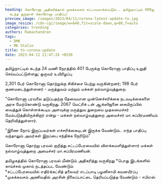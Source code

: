 ```yaml
---
heading: கொரோனா அதிகரித்தால் முகக்கவசம் கட்டாயமாக்கப்படும்.. தமிழ்நாட்டில் 400ஐ
  கடந்த ஒருநாள் கொரோனா பாதிப்பு!
preview_image: /images/2023/04/11/corona-latest-update-tn.jpg
image_resize: /cdn-cgi/image/w=640,fit=scale-down,q=80,f=auto
categories: trending
authors: Ramachandran
tags:
  - DMK
  - MK Stalin
title: tn-corona-update
date: 2023-04-11 21:47:24 +0530
---
```

தமிழ்நாட்டில் கடந்த 24 மணி நேரத்தில் 401 பேருக்கு கொரோனா பாதிப்பு உறுதி செய்யப்பட்டுள்ளது; ஒருவர் உயிரிழப்பு

2,301 பேர் கொரோனா தொற்றுக்கு சிகிச்சை பெற்று வருகின்றனர்; 198 பேர் குணமடைந்துள்ளனர் - மருத்துவம் மற்றும் மக்கள் நல்வாழ்வுத்துறை.

"கொரோனா பரவலை தடுப்பதற்கு தேவையான முன்னெச்சரிக்கை நடவடிக்கைகளை அரசு மேற்கொண்டு வருகிறது. 2067 மெட்ரிக் டன் ஆக்ஸிஜனை கையிருப்பில் வைத்துக் கொள்ளக்கூடிய அளவுக்கு மருத்துவ துறையை முதலமைச்சர் மேம்படுத்தியிருக்கிறார் என்று - மக்கள் நல்வாழ்வுத்துறை அமைச்சர் மா.சுப்பிரமணியம் தெரிவித்துள்ளார்.

“இணை நோய் இருப்பவர்கள் எச்சரிக்கையுடன் இருக்க வேண்டும்.. எந்த பாதிப்பு வந்தாலும் அவர்கள் இறப்பை சந்திக்க நேரிடும்”

கொரோனா தொற்று பரவல் குறித்து சட்டப்பேரவையில் விளக்கமளித்துள்ளார் மக்கள் நல்வாழ்வுத்துறை அமைச்சர் மா.சுப்பிரமணியன்.

தமிழகத்தில் கொரோனா பரவல் மீண்டும் அதிகரித்து வருகிறது
*பொது இடங்களில் காய்ச்சல் முகாம் நடத்தப்பட வேண்டும்\
*சட்டப்பேரவையில் எதிர்க்கட்சித் தலைவர் எடப்பாடி பழனிசாமி கவனயீர்ப்பு\
*முகக்கவசம் அணிவதில் அரசின் நிலைப்பாட்டை தெரியப்படுத்த வேண்டும் - ஈபிஎஸ்